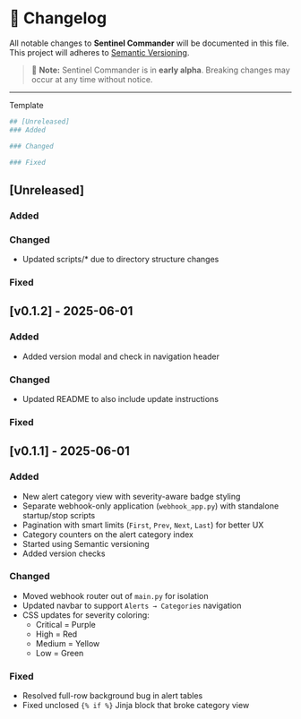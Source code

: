 # 📜 Changelog

All notable changes to **Sentinel Commander** will be documented in this file.  
This project will adheres to [Semantic Versioning](https://semver.org/spec/v2.0.0.html).

> 🚨 **Note:** Sentinel Commander is in **early alpha**. Breaking changes may occur at any time without notice.

---
Template
```bash
## [Unreleased]
### Added

### Changed

### Fixed
```
## [Unreleased]
### Added

### Changed
- Updated scripts/* due to directory structure changes
### Fixed

## [v0.1.2] - 2025-06-01
### Added
- Added version modal and check in navigation header

### Changed
- Updated README to also include update instructions
### Fixed


## [v0.1.1] - 2025-06-01
### Added
- New alert category view with severity-aware badge styling
- Separate webhook-only application (`webhook_app.py`) with standalone startup/stop scripts
- Pagination with smart limits (`First`, `Prev`, `Next`, `Last`) for better UX
- Category counters on the alert category index
- Started using Semantic versioning
- Added version checks

### Changed
- Moved webhook router out of `main.py` for isolation
- Updated navbar to support `Alerts → Categories` navigation
- CSS updates for severity coloring:
  - Critical = Purple
  - High = Red
  - Medium = Yellow
  - Low = Green

### Fixed
- Resolved full-row background bug in alert tables
- Fixed unclosed `{% if %}` Jinja block that broke category view